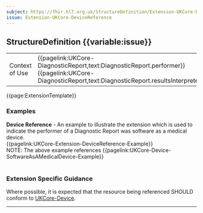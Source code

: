 ```yaml
---
subject: https://fhir.hl7.org.uk/StructureDefinition/Extension-UKCore-DeviceReference
issue: Extension-UKCore-DeviceReference
---
```

## StructureDefinition {{variable:issue}}

<table id="addToTranspose">
<tr><td>Context of Use</td>
<td>{{pagelink:UKCore-DiagnosticReport,text:DiagnosticReport.performer}}<br>
{{pagelink:UKCore-DiagnosticReport,text:DiagnosticReport.resultsInterpreter}}</td>
</tr>
</table>

{{page:ExtensionTemplate}}

<div id="Examples" class="tabcontent">
  <h3>Examples</h3>
  <b>Device Reference</b> - An example to illustrate the extension which is used to indicate the performer of a Diagnostic Report was software as a medical device.<br>
  {{pagelink:UKCore-Extension-DeviceReference-Example}}<br>
  NOTE: The above example references {{pagelink:UKCore-Device-SoftwareAsAMedicalDevice-Example}}
  <br><br>
</div>

<h3 id="guidance-devicereference">Extension Specific Guidance</h3>

Where possible, it is expected that the resource being referenced SHOULD conform to [UKCore-Device](https://simplifier.net/guide/UKCoreImplementationGuideAssetsinDevelopment/Home/ProfilesandExtensions/Profile-UKCore-Device).

---
